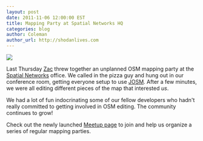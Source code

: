 ```yaml
---
layout: post
date: 2011-11-06 12:00:00 EST
title: Mapping Party at Spatial Networks HQ
categories: blog
author: Coleman
author_url: http://shodanlives.com
---
```


<img src="http://farm6.staticflickr.com/5235/7096141717_5211c5543b_o.jpg" />

Last Thursday [Zac](http://twitter.com/zacmcc) threw together an unplanned OSM mapping party at the [Spatial Networks](http://spatialnetworks.com/) office. We called in the pizza guy and hung out in our conference room, getting everyone setup to use [JOSM](http://josm.openstreetmap.de/). After a few minutes, we were all editing different pieces of the map that interested _us_.

We had a lot of fun indocrinating some of our fellow developers who hadn't really committed to getting involved in OSM editing. The community continues to grow!

Check out the newly launched [Meetup page](http://www.meetup.com/osmtampabay/) to join and help us organize a series of regular mapping parties.